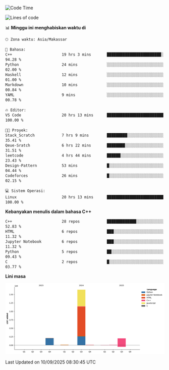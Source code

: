 <!--START_SECTION:waka-->
![Code Time](http://img.shields.io/badge/Code%20Time-462%20hrs%2017%20mins-blue)

![Lines of code](https://img.shields.io/badge/Sejak%20Hello%20World%20aku%20telah%20menulis-2.1%20million%20baris%20kode-blue)

📊 **Minggu ini menghabiskan waktu di** 

```text
🕑︎ Zona waktu: Asia/Makassar

💬 Bahasa: 
C++                      19 hrs 3 mins       ████████████████████████░   94.28 % 
Python                   24 mins             ░░░░░░░░░░░░░░░░░░░░░░░░░   02.00 % 
Haskell                  12 mins             ░░░░░░░░░░░░░░░░░░░░░░░░░   01.00 % 
Markdown                 10 mins             ░░░░░░░░░░░░░░░░░░░░░░░░░   00.84 % 
YAML                     9 mins              ░░░░░░░░░░░░░░░░░░░░░░░░░   00.78 % 

🔥 Editor: 
VS Code                  20 hrs 13 mins      █████████████████████████   100.00 % 

🐱‍💻 Proyek: 
Stack_Scratch            7 hrs 9 mins        █████████░░░░░░░░░░░░░░░░   35.41 % 
Qeue-Sratch              6 hrs 22 mins       ████████░░░░░░░░░░░░░░░░░   31.51 % 
leetcode                 4 hrs 44 mins       ██████░░░░░░░░░░░░░░░░░░░   23.43 % 
Design-Pattern           53 mins             █░░░░░░░░░░░░░░░░░░░░░░░░   04.44 % 
Codeforces               26 mins             █░░░░░░░░░░░░░░░░░░░░░░░░   02.15 % 

💻 Sistem Operasi: 
Linux                    20 hrs 13 mins      █████████████████████████   100.00 % 
```

**Kebanyakan menulis dalam bahasa C++** 

```text
C++                      28 repos            █████████████░░░░░░░░░░░░   52.83 % 
HTML                     6 repos             ███░░░░░░░░░░░░░░░░░░░░░░   11.32 % 
Jupyter Notebook         6 repos             ███░░░░░░░░░░░░░░░░░░░░░░   11.32 % 
Python                   5 repos             ██░░░░░░░░░░░░░░░░░░░░░░░   09.43 % 
C                        2 repos             █░░░░░░░░░░░░░░░░░░░░░░░░   03.77 % 
```



**Lini masa**

![Lines of Code chart](https://raw.githubusercontent.com/yusuf601/yusuf601/main/assets/bar_graph.png)


 Last Updated on 10/09/2025 08:30:45 UTC
<!--END_SECTION:waka-->

